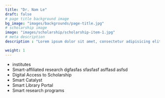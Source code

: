```yaml
---
title: "Dr. Nam Le"
draft: false
# page title background image
bg_image: "images/backgrounds/page-title.jpg"
# scholarship image
image: "images/scholarship/scholarship-item-1.jpg"
# meta description
description : "Lorem ipsum dolor sit amet, consectetur adipisicing elit, sed do eiusmod tempor incididunt ut labore. dolore magna aliqua. Ut enim ad minim veniam, quis nostrud."

weight: 1
---
```


* institutes
* Smart-affiliated research  dgfasfas sfasfasf asffasd asfsd
* Digital Access to Scholarship
* Smart Catalyst
* Smart Library Portal
* Smart research programs
